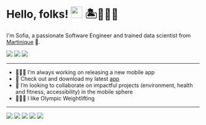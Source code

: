 # Hello, folks! <img src="https://github.com/madimedia/madimedia/blob/main/wave.gif" width="30px"> 🏝🧜🏼‍♀️

I'm Sofia, a passionate Software Engineer and trained data scientist from [Martinique](https://www.google.com/search?client=safari&rls=en&q=martinique&ie=UTF-8&oe=UTF-8) 🩵.

![](https://img.shields.io/badge/Native_Development_on_Apple_Platforms-2cc3e4)
![](https://img.shields.io/badge/Embedded_Systems-2cc3e4)
![](https://img.shields.io/badge/Desktop-2cc3e4)

_______

- 👩🏽‍💻 I’m always working on releasing a new mobile app
- 📲 Check out and download my latest [app](https://iampositive.madimedia.pro)
- 👯 I’m looking to collaborate on impactful projects (environment, health and fitness, accessibility) in the mobile sphere
- 🏋🏽‍♀️ I like Olympic Weightlifting
_______

![](https://forthebadge.com/images/badges/made-with-swift.svg)
![](https://forthebadge.com/images/badges/made-with-c.svg)
![](https://forthebadge.com/images/badges/made-with-c-plus-plus.svg)
![](https://forthebadge.com/images/badges/made-with-python.svg)
![](https://forthebadge.com/images/badges/built-with-love.svg)
